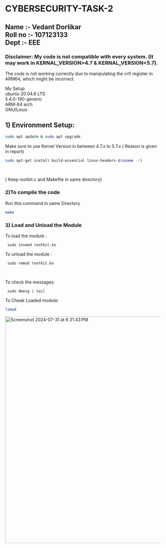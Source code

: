# CYBERSECURITY-TASK-2

## Name :- Vedant Dorlikar <br> Roll no :- 107123133 <br>Dept :- EEE

### Disclaimer: My code is not compatible with every system. (It may work in KERNAL_VERSION>4.7 & KERNAL_VERSION<5.7).
The code is not working correctly due to manipulating the cr0 register in ARM64, which might be incorrect.


My Setup <br>
ubuntu 20.04.6 LTS<br>
5.4.0-190-generic <br>
ARM-64 arch<br>
GNU/Linux <br>

## 1) Environment Setup:<br>
  ```bash
 sudo apt update & sudo apt upgrade
```
Make sure to use Kernel Version in between 4.7.x to 5.7.x ( Reason is given in report)
  ```bash
 sudo apt-get install build-essential linux-headers-$(uname -r)

```
   <br>
  
  ( Keep rootkit.c and Makefile in same directory)
  
### 2)To compile the code 
Run this command in same Directory
```bash
make
``` 



### 3) Load and Unload the Module<br>
To load the module :<br>
```command
 sudo insmod rootkit.ko
```
To unload the module :<br>
```command
 sudo rmmod rootkit.ko
```
<br>

To check the messages:<br>
```command
 sudo dmesg | tail
```
To Cheak Loaded module:<br>
```bash
lsmod
```
<img width="731" alt="Screenshot 2024-07-31 at 6 21 43 PM" src="https://github.com/user-attachments/assets/6eacbfd2-70de-4138-80fa-c71c642f9efc">






  
